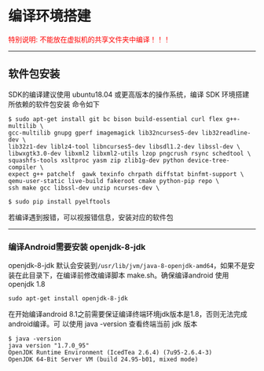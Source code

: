 # 编译环境搭建

<font color = red> 特别说明: 不能放在虚拟机的共享文件夹中编译！！！ </font>



---


## 软件包安装
SDK的编译建议使用 ubuntu18.04 或更高版本的操作系统，编译 SDK 环境搭建所依赖的软件包安装
命令如下

```shell
$ sudo apt-get install git bc bison build-essential curl flex g++-multilib \
gcc-multilib gnupg gperf imagemagick lib32ncurses5-dev lib32readline-dev \
lib32z1-dev liblz4-tool libncurses5-dev libsdl1.2-dev libssl-dev \
libwxgtk3.0-dev libxml2 libxml2-utils lzop pngcrush rsync schedtool \
squashfs-tools xsltproc yasm zip zlib1g-dev python device-tree-compiler \
expect g++ patchelf  gawk texinfo chrpath diffstat binfmt-support \
qemu-user-static live-build fakeroot cmake python-pip repo \
ssh make gcc libssl-dev unzip ncurses-dev \
```
~~~shell
$ sudo pip install pyelftools
~~~

若编译遇到报错，可以视报错信息，安装对应的软件包



---

### 编译Android需要安装 openjdk-8-jdk

openjdk-8-jdk 默认会安装到`/usr/lib/jvm/java-8-openjdk-amd64`，如果不是安装在此目录下，在编译前修改编译脚本 make.sh。确保编译android 使用 openjdk 1.8

```shell
sudo apt-get install openjdk-8-jdk
```

在开始编译android 8.1之前需要保证编译终端环境jdk版本是1.8，否则无法完成android编译。可
以使用 java -version 查看终端当前 jdk 版本

~~~shell
$ java -version
java version "1.7.0_95"
OpenJDK Runtime Environment (IcedTea 2.6.4) (7u95-2.6.4-3)
OpenJDK 64-Bit Server VM (build 24.95-b01, mixed mode)
~~~
